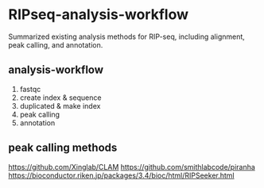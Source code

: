 # RIPseq-analysis-workflow
Summarized existing analysis methods for RIP-seq, including alignment, peak calling, and annotation.

## analysis-workflow
1. fastqc
2. create index & sequence
3. duplicated & make index
4. peak calling
5. annotation

## peak calling methods
https://github.com/Xinglab/CLAM
https://github.com/smithlabcode/piranha
https://bioconductor.riken.jp/packages/3.4/bioc/html/RIPSeeker.html
